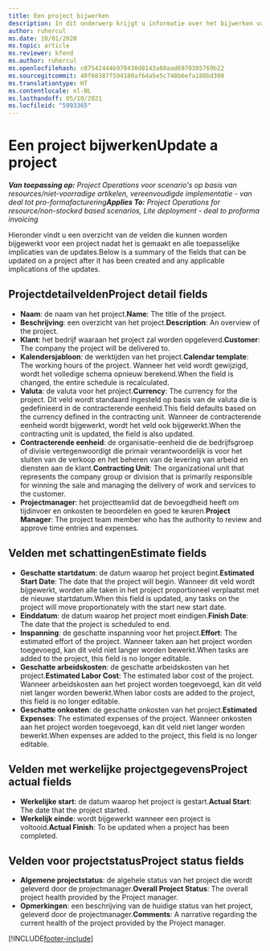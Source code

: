```yaml
---
title: Een project bijwerken
description: In dit onderwerp krijgt u informatie over het bijwerken van projecten in Project Operations.
author: ruhercul
ms.date: 10/01/2020
ms.topic: article
ms.reviewer: kfend
ms.author: ruhercul
ms.openlocfilehash: c07542444b970430d8143a60aad6970305769b22
ms.sourcegitcommit: 40f68387f594180af64a5e5c748b6efa188bd300
ms.translationtype: HT
ms.contentlocale: nl-NL
ms.lasthandoff: 05/10/2021
ms.locfileid: "5993365"
---
```

# <a name="update-a-project"></a><span data-ttu-id="c2082-103">Een project bijwerken</span><span class="sxs-lookup"><span data-stu-id="c2082-103">Update a project</span></span>

<span data-ttu-id="c2082-104">_**Van toepassing op:** Project Operations voor scenario's op basis van resources/niet-voorradige artikelen, vereenvoudigde implementatie - van deal tot pro-formafacturering_</span><span class="sxs-lookup"><span data-stu-id="c2082-104">_**Applies To:** Project Operations for resource/non-stocked based scenarios, Lite deployment - deal to proforma invoicing_</span></span>

<span data-ttu-id="c2082-105">Hieronder vindt u een overzicht van de velden die kunnen worden bijgewerkt voor een project nadat het is gemaakt en alle toepasselijke implicaties van de updates.</span><span class="sxs-lookup"><span data-stu-id="c2082-105">Below is a summary of the fields that can be updated on a project after it has been created and any applicable implications of the updates.</span></span>

## <a name="project-detail-fields"></a><span data-ttu-id="c2082-106">Projectdetailvelden</span><span class="sxs-lookup"><span data-stu-id="c2082-106">Project detail fields</span></span>

- <span data-ttu-id="c2082-107">**Naam**: de naam van het project.</span><span class="sxs-lookup"><span data-stu-id="c2082-107">**Name**: The title of the project.</span></span>
- <span data-ttu-id="c2082-108">**Beschrijving**: een overzicht van het project.</span><span class="sxs-lookup"><span data-stu-id="c2082-108">**Description**: An overview of the project.</span></span>
- <span data-ttu-id="c2082-109">**Klant**: het bedrijf waaraan het project zal worden opgeleverd.</span><span class="sxs-lookup"><span data-stu-id="c2082-109">**Customer**: The company the project will be delivered to.</span></span>
- <span data-ttu-id="c2082-110">**Kalendersjabloon**: de werktijden van het project.</span><span class="sxs-lookup"><span data-stu-id="c2082-110">**Calendar template**: The working hours of the project.</span></span> <span data-ttu-id="c2082-111">Wanneer het veld wordt gewijzigd, wordt het volledige schema opnieuw berekend.</span><span class="sxs-lookup"><span data-stu-id="c2082-111">When the field is changed, the entire schedule is recalculated.</span></span>
- <span data-ttu-id="c2082-112">**Valuta**: de valuta voor het project.</span><span class="sxs-lookup"><span data-stu-id="c2082-112">**Currency**: The currency for the project.</span></span> <span data-ttu-id="c2082-113">Dit veld wordt standaard ingesteld op basis van de valuta die is gedefinieerd in de contracterende eenheid.</span><span class="sxs-lookup"><span data-stu-id="c2082-113">This field defaults based on the currency defined in the contracting unit.</span></span> <span data-ttu-id="c2082-114">Wanneer de contracterende eenheid wordt bijgewerkt, wordt het veld ook bijgewerkt.</span><span class="sxs-lookup"><span data-stu-id="c2082-114">When the contracting unit is updated, the field is also updated.</span></span>
- <span data-ttu-id="c2082-115">**Contracterende eenheid**: de organisatie-eenheid die de bedrijfsgroep of divisie vertegenwoordigt die primair verantwoordelijk is voor het sluiten van de verkoop en het beheren van de levering van arbeid en diensten aan de klant.</span><span class="sxs-lookup"><span data-stu-id="c2082-115">**Contracting Unit**: The organizational unit that represents the company group or division that is primarily responsible for winning the sale and managing the delivery of work and services to the customer.</span></span> 
- <span data-ttu-id="c2082-116">**Projectmanager**: het projectteamlid dat de bevoegdheid heeft om tijdinvoer en onkosten te beoordelen en goed te keuren.</span><span class="sxs-lookup"><span data-stu-id="c2082-116">**Project Manager**: The project team member who has the authority to review and approve time entries and expenses.</span></span>

## <a name="estimate-fields"></a><span data-ttu-id="c2082-117">Velden met schattingen</span><span class="sxs-lookup"><span data-stu-id="c2082-117">Estimate fields</span></span>

- <span data-ttu-id="c2082-118">**Geschatte startdatum**: de datum waarop het project begint.</span><span class="sxs-lookup"><span data-stu-id="c2082-118">**Estimated Start Date**: The date that the project will begin.</span></span> <span data-ttu-id="c2082-119">Wanneer dit veld wordt bijgewerkt, worden alle taken in het project proportioneel verplaatst met de nieuwe startdatum.</span><span class="sxs-lookup"><span data-stu-id="c2082-119">When this field is updated, any tasks on the project will move proportionately with the start new start date.</span></span>
- <span data-ttu-id="c2082-120">**Einddatum**: de datum waarop het project moet eindigen.</span><span class="sxs-lookup"><span data-stu-id="c2082-120">**Finish Date**: The date that the project is scheduled to end.</span></span>
- <span data-ttu-id="c2082-121">**Inspanning**: de geschatte inspanning voor het project.</span><span class="sxs-lookup"><span data-stu-id="c2082-121">**Effort**: The estimated effort of the project.</span></span> <span data-ttu-id="c2082-122">Wanneer taken aan het project worden toegevoegd, kan dit veld niet langer worden bewerkt.</span><span class="sxs-lookup"><span data-stu-id="c2082-122">When tasks are added to the project, this field is no longer editable.</span></span>
- <span data-ttu-id="c2082-123">**Geschatte arbeidskosten**: de geschatte arbeidskosten van het project.</span><span class="sxs-lookup"><span data-stu-id="c2082-123">**Estimated Labor Cost**: The estimated labor cost of the project.</span></span> <span data-ttu-id="c2082-124">Wanneer arbeidskosten aan het project worden toegevoegd, kan dit veld niet langer worden bewerkt.</span><span class="sxs-lookup"><span data-stu-id="c2082-124">When labor costs are added to the project, this field is no longer editable.</span></span>
- <span data-ttu-id="c2082-125">**Geschatte onkosten**: de geschatte onkosten van het project.</span><span class="sxs-lookup"><span data-stu-id="c2082-125">**Estimated Expenses**: The estimated expenses of the project.</span></span> <span data-ttu-id="c2082-126">Wanneer onkosten aan het project worden toegevoegd, kan dit veld niet langer worden bewerkt.</span><span class="sxs-lookup"><span data-stu-id="c2082-126">When expenses are added to the project, this field is no longer editable.</span></span>

## <a name="project-actual-fields"></a><span data-ttu-id="c2082-127">Velden met werkelijke projectgegevens</span><span class="sxs-lookup"><span data-stu-id="c2082-127">Project actual fields</span></span>
- <span data-ttu-id="c2082-128">**Werkelijke start**: de datum waarop het project is gestart.</span><span class="sxs-lookup"><span data-stu-id="c2082-128">**Actual Start**: The date that the project started.</span></span>
- <span data-ttu-id="c2082-129">**Werkelijk einde**: wordt bijgewerkt wanneer een project is voltooid.</span><span class="sxs-lookup"><span data-stu-id="c2082-129">**Actual Finish**: To be updated when a project has been completed.</span></span>

## <a name="project-status-fields"></a><span data-ttu-id="c2082-130">Velden voor projectstatus</span><span class="sxs-lookup"><span data-stu-id="c2082-130">Project status fields</span></span>

- <span data-ttu-id="c2082-131">**Algemene projectstatus**: de algehele status van het project die wordt geleverd door de projectmanager.</span><span class="sxs-lookup"><span data-stu-id="c2082-131">**Overall Project Status**: The overall project health provided by the Project manager.</span></span>
- <span data-ttu-id="c2082-132">**Opmerkingen**: een beschrijving van de huidige status van het project, geleverd door de projectmanager.</span><span class="sxs-lookup"><span data-stu-id="c2082-132">**Comments**: A narrative regarding the current health of the project provided by the Project manager.</span></span>



[!INCLUDE[footer-include](../includes/footer-banner.md)]